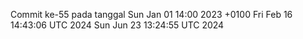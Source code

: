 Commit ke-55 pada tanggal Sun Jan 01 14:00 2023 +0100
Fri Feb 16 14:43:06 UTC 2024
Sun Jun 23 13:24:55 UTC 2024

